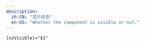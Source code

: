 ```yaml
---
description:
  zh-CN: "显示状态"
  en-US: "Whether the component is visible or not."
---
```


```html
[nzVisible]="$1"
```

